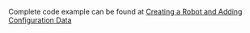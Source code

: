 
Complete code example can be found at [Creating a Robot and Adding Configuration Data](https://github.com/GearsAD/GraffSDK.jl/blob/master/examples/1_CreateRobot.jl)
